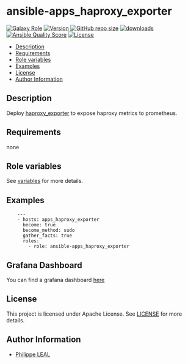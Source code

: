 # ansible-apps_haproxy_exporter

[![Galaxy Role](https://img.shields.io/badge/galaxy-apps_haproxy_exporter-purple?style=flat)](https://galaxy.ansible.com/lotusnoir/apps_haproxy_exporter)
[![Version](https://img.shields.io/github/release/lotusnoir/ansible-apps_haproxy_exporter.svg)](https://github.com/lotusnoir/ansible-apps_haproxy_exporter/releases/latest)
[![GitHub repo size](https://img.shields.io/github/repo-size/lotusnoir/ansible-apps_haproxy_exporter?color=orange&style=flat)](https://galaxy.ansible.com/lotusnoir/apps_haproxy_exporter)
[![downloads](https://img.shields.io/ansible/role/d/56091)](https://galaxy.ansible.com/lotusnoir/apps_haproxy_exporter)
[![Ansible Quality Score](https://img.shields.io/ansible/quality/56091)](https://galaxy.ansible.com/lotusnoir/apps_haproxy_exporter)
[![License](https://img.shields.io/badge/license-Apache--2.0-brightgreen?style=flat)](https://opensource.org/licenses/Apache-2.0)

<!-- START doctoc generated TOC please keep comment here to allow auto update -->
<!-- DON'T EDIT THIS SECTION, INSTEAD RE-RUN doctoc TO UPDATE -->

- [Description](#description)
- [Requirements](#requirements)
- [Role variables](#role-variables)
- [Examples](#examples)
- [License](#license)
- [Author Information](#author-information)

<!-- END doctoc generated TOC please keep comment here to allow auto update -->

## Description

Deploy [haproxy_exporter](https://github.com/prometheus/haproxy_exporter) to expose haproxy metrics to prometheus.
## Requirements

none

## Role variables

See [variables](/defaults/main.yml) for more details.

## Examples

        ---
        - hosts: apps_haproxy_exporter
          become: true
          become_method: sudo
          gather_facts: true
          roles:
            - role: ansible-apps_haproxy_exporter

## Grafana Dashboard

You can find a grafana dashboard [here](https://grafana.com/grafana/dashboards/13572)

## License

This project is licensed under Apache License. See [LICENSE](/LICENSE) for more details.

## Author Information

- [Philippe LEAL](https://github.com/lotusnoir)
